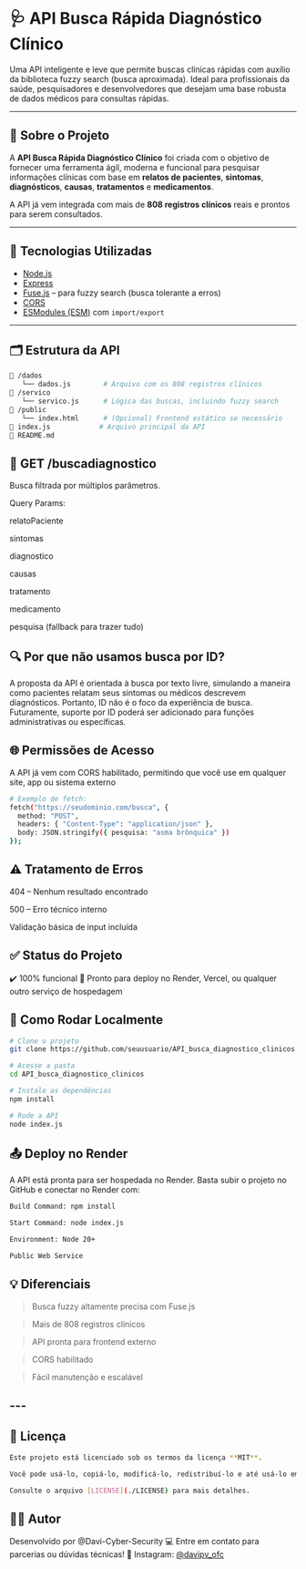 # 🩺 API Busca Rápida Diagnóstico Clínico

Uma API inteligente e leve que permite buscas clínicas rápidas com auxílio da biblioteca fuzzy search (busca aproximada). Ideal para profissionais da saúde, pesquisadores e desenvolvedores que desejam uma base robusta de dados médicos para consultas rápidas.

---

## 🚀 Sobre o Projeto

A **API Busca Rápida Diagnóstico Clínico** foi criada com o objetivo de fornecer uma ferramenta ágil, moderna e funcional para pesquisar informações clínicas com base em **relatos de pacientes**, **sintomas**, **diagnósticos**, **causas**, **tratamentos** e **medicamentos**.

A API já vem integrada com mais de **808 registros clínicos** reais e prontos para serem consultados.

---

## 🧠 Tecnologias Utilizadas

- [Node.js](https://nodejs.org/)
- [Express](https://expressjs.com/)
- [Fuse.js](https://fusejs.io/) – para fuzzy search (busca tolerante a erros)
- [CORS](https://developer.mozilla.org/pt-BR/docs/Web/HTTP/CORS)
- [ESModules (ESM)](https://developer.mozilla.org/pt-BR/docs/Web/JavaScript/Guide/Modules) com `import/export`

---

## 🗂️ Estrutura da API

```bash
📁 /dados
   └── dados.js        # Arquivo com os 808 registros clínicos
📁 /servico
   └── servico.js      # Lógica das buscas, incluindo fuzzy search
📁 /public
   └── index.html      # (Opcional) Frontend estático se necessário
📄 index.js            # Arquivo principal da API
📄 README.md
```

## 📑 GET /buscadiagnostico
Busca filtrada por múltiplos parâmetros.

Query Params:

relatoPaciente

sintomas

diagnostico

causas

tratamento

medicamento

pesquisa (fallback para trazer tudo)

## 🔍 Por que não usamos busca por ID?
A proposta da API é orientada à busca por texto livre, simulando a maneira como pacientes relatam seus sintomas ou médicos descrevem diagnósticos. Portanto, ID não é o foco da experiência de busca. Futuramente, suporte por ID poderá ser adicionado para funções administrativas ou específicas.

## 🌐 Permissões de Acesso
A API já vem com CORS habilitado, permitindo que você use em qualquer site, app ou sistema externo
```bash
# Exemplo de fetch:
fetch("https://seudominio.com/busca", {
  method: "POST",
  headers: { "Content-Type": "application/json" },
  body: JSON.stringify({ pesquisa: "asma brônquica" })
});
```

## ⚠️ Tratamento de Erros
404 – Nenhum resultado encontrado

500 – Erro técnico interno

Validação básica de input incluída

## ✅ Status do Projeto
✔️ 100% funcional
📡 Pronto para deploy no Render, Vercel, ou qualquer outro serviço de hospedagem

## 🧭 Como Rodar Localmente
```bash
# Clone o projeto
git clone https://github.com/seuusuario/API_busca_diagnostico_clinicos.git

# Acesse a pasta
cd API_busca_diagnostico_clinicos

# Instale as dependências
npm install

# Rode a API
node index.js
```

## 📤 Deploy no Render
A API está pronta para ser hospedada no Render. Basta subir o projeto no GitHub e conectar no Render com:
```bash
Build Command: npm install

Start Command: node index.js

Environment: Node 20+

Public Web Service
```

## 💡 Diferenciais
> Busca fuzzy altamente precisa com Fuse.js

> Mais de 808 registros clínicos

> API pronta para frontend externo

> CORS habilitado

> Fácil manutenção e escalável


## ---

## 📝 Licença

```bash
Este projeto está licenciado sob os termos da licença **MIT**.

Você pode usá-lo, copiá-lo, modificá-lo, redistribuí-lo e até usá-lo em projetos comerciais, **desde que mantenha o aviso de copyright original**.

Consulte o arquivo [LICENSE](./LICENSE) para mais detalhes.
```

## 👨‍💻 Autor
Desenvolvido por @Davi-Cyber-Security 💻
Entre em contato para parcerias ou dúvidas técnicas!
📸 Instagram: [@davipv_ofc](https://www.instagram.com/davipv_ofc/)
